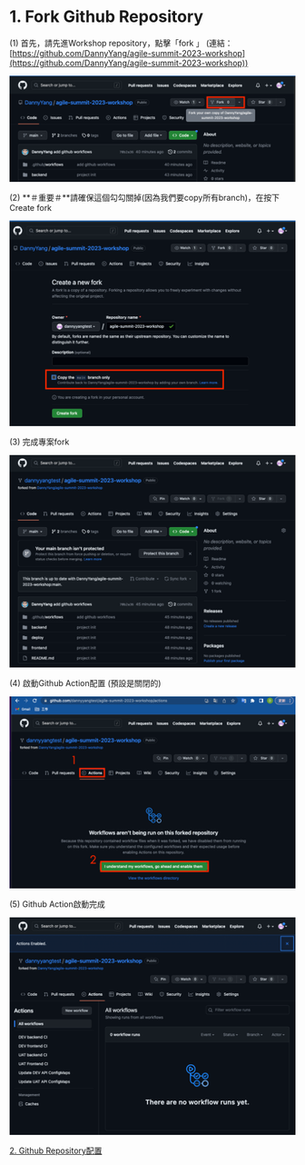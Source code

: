 # 1. Fork Github Repository

(1) 首先，請先進Workshop repository，點擊「fork 」
(連結：[https://github.com/DannyYang/agile-summit-2023-workshop](https://github.com/DannyYang/agile-summit-2023-workshop))

![Untitled](1/Untitled.png)

(2) **＃重要＃**請確保這個勾勾關掉(因為我們要copy所有branch)，在按下Create fork

![Untitled](1/Untitled%201.png)

(3) 完成專案fork

![Untitled](1/Untitled%202.png)

(4) 啟動Github Action配置  (預設是關閉的)

![Untitled](1/Untitled%203.png)

(5) Github Action啟動完成

![Untitled](1/Untitled%204.png)

[2. Github Repository配置](2.md)